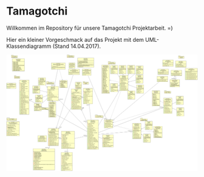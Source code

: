 # Tamagotchi

Willkommen im Repository für unsere Tamagotchi Projektarbeit. =)

Hier ein kleiner Vorgeschmack auf das Projekt mit dem UML-Klassendiagramm (Stand 14.04.2017).

<img src="UML_Class_Diagramm.png" alt="" />

